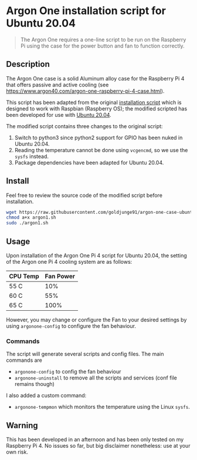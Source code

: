 # Argon One installation script for Ubuntu 20.04

> The Argon One requires a one-line script to be run on the Raspberry Pi using the case for the power button and fan to function correctly. 

## Description

The Argon One case is a solid Aluminum alloy case for the Raspberry Pi 4 that offers passive and active cooling (see https://www.argon40.com/argon-one-raspberry-pi-4-case.html). 

This script has been adapted from the original [installation script](https://download.argon40.com/argon1.sh) which is
designed to work with Raspbian (Raspberry OS); the modified scripted has been developed for use with [Ubuntu 20.04](http://wiki.ubuntu.com/FocalFossa/ReleaseNote).

The modified script contains three changes to the original script:

1. Switch to python3 since python2 support for GPIO has been nuked in Ubuntu 20.04.
2. Reading the temperature cannot be done using `vcgencmd`, so we use the `sysfs` instead.
3. Package dependencies have been adapted for Ubuntu 20.04.

## Install

Feel free to review the source code of the modified script before installation.

```bash
wget https://raw.githubusercontent.com/goldjunge91/argon-one-case-ubuntu-20.04/refs/heads/master/argon1.sh
chmod a+x argon1.sh
sudo ./argon1.sh
```

## Usage

Upon installation of the Argon One Pi 4 script for Ubuntu 20.04, the setting of the Argon one Pi 4 cooling system are as follows:

| CPU Temp | Fan Power |
| -------- | --------- |
| 55 C     | 10%       |
| 60 C     | 55%       |
| 65 C     | 100%      |

However, you may change or configure the Fan to your desired settings by using `argonone-config` to configure the fan behaviour.

### Commands

The script will generate several scripts and config files. The main commands are

- `argonone-config` to config the fan behaviour
- `argonone-uninstall` to remove all the scripts and services (conf file remains though)

I also added a custom command:

- `argonone-tempmon` which monitors the temperature using the Linux `sysfs`.

## Warning

This has been developed in an afternoon and has been only tested on my Raspberry Pi 4. No issues so far, but big disclaimer nonetheless: use at your own risk.

